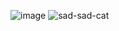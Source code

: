 

![image](https://github.com/lavermeanyou/lavermeanyou/assets/165126660/4d745d02-380e-4855-a7cc-4299c7c8b1b0) ![sad-sad-cat](https://github.com/lavermeanyou/lavermeanyou/assets/165126660/143d85e4-9b47-4c9d-9d80-f04f912f1b67)
